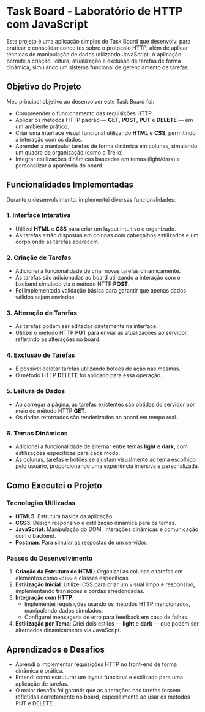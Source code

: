 # **Task Board - Laboratório de HTTP com JavaScript**

Este projeto é uma aplicação simples de Task Board que desenvolvi para praticar e consolidar conceitos sobre o protocolo HTTP, além de aplicar técnicas de manipulação de dados utilizando JavaScript. A aplicação permite a criação, leitura, atualização e exclusão de tarefas de forma dinâmica, simulando um sistema funcional de gerenciamento de tarefas.

## **Objetivo do Projeto**

Meu principal objetivo ao desenvolver este Task Board foi:

- Compreender o funcionamento das requisições HTTP.
- Aplicar os métodos HTTP padrão — **GET**, **POST**, **PUT** e **DELETE** — em um ambiente prático.
- Criar uma interface visual funcional utilizando **HTML** e **CSS**, permitindo a interação com os dados.
- Aprender a manipular tarefas de forma dinâmica em colunas, simulando um quadro de organização (como o Trello).
- Integrar estilizações dinâmicas baseadas em temas (light/dark) e personalizar a aparência do board.

## **Funcionalidades Implementadas**

Durante o desenvolvimento, implementei diversas funcionalidades:

### **1. Interface Interativa**

- Utilizei **HTML** e **CSS** para criar um layout intuitivo e organizado.
- As tarefas estão dispostas em colunas com cabeçalhos estilizados e um corpo onde as tarefas aparecem.

### **2. Criação de Tarefas**

- Adicionei a funcionalidade de criar novas tarefas dinamicamente.
- As tarefas são adicionadas ao board utilizando a interação com o backend simulado via o método HTTP **POST**.
- Foi implementada validação básica para garantir que apenas dados válidos sejam enviados.

### **3. Alteração de Tarefas**

- As tarefas podem ser editadas diretamente na interface.
- Utilizei o método HTTP **PUT** para enviar as atualizações ao servidor, refletindo as alterações no board.

### **4. Exclusão de Tarefas**

- É possível deletar tarefas utilizando botões de ação nas mesmas.
- O método HTTP **DELETE** foi aplicado para essa operação.

### **5. Leitura de Dados**

- Ao carregar a página, as tarefas existentes são obtidas do servidor por meio do método HTTP **GET**.
- Os dados retornados são renderizados no board em tempo real.

### **6. Temas Dinâmicos**

- Adicionei a funcionalidade de alternar entre temas **light** e **dark**, com estilizações específicas para cada modo.
- As colunas, tarefas e botões se ajustam visualmente ao tema escolhido pelo usuário, proporcionando uma experiência imersiva e personalizada.

## **Como Executei o Projeto**

### **Tecnologias Utilizadas**

- **HTML5**: Estrutura básica da aplicação.
- **CSS3**: Design responsivo e estilização dinâmica para os temas.
- **JavaScript**: Manipulação do DOM, interações dinâmicas e comunicação com o backend.
- **Postman**: Para simular as respostas de um servidor.

### **Passos do Desenvolvimento**

1. **Criação da Estrutura do HTML**: Organizei as colunas e tarefas em elementos como `<div>` e classes específicas.
2. **Estilização Inicial**: Utilizei CSS para criar um visual limpo e responsivo, implementando transições e bordas arredondadas.
3. **Integração com HTTP**:
   - Implementei requisições usando os métodos HTTP mencionados, manipulando dados simulados.
   - Configurei mensagens de erro para feedback em caso de falhas.
4. **Estilização por Tema**: Criei dois estilos — **light** e **dark** — que podem ser alternados dinamicamente via JavaScript.

## **Aprendizados e Desafios**

- Aprendi a implementar requisições HTTP no front-end de forma dinâmica e prática.
- Entendi como estruturar um layout funcional e estilizado para uma aplicação de tarefas.
- O maior desafio foi garantir que as alterações nas tarefas fossem refletidas corretamente no board, especialmente ao usar os métodos PUT e DELETE.
